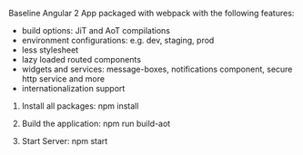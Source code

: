 Baseline Angular 2 App packaged with webpack with the following features:
  - build options: JiT and AoT compilations
  - environment configurations: e.g. dev, staging, prod
  - less stylesheet
  - lazy loaded routed components
  - widgets and services: message-boxes, notifications component, secure http service and more
  - internationalization support

1) Install all packages:
npm install

2) Build the application:
npm run build-aot 
2) Start Server:
npm start
